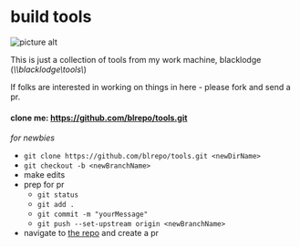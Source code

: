 # build tools #

![picture alt](https://vignette.wikia.nocookie.net/twinpeaks/images/5/50/Wiki-background/revision/latest?cb=20170911000343 "the black lodge")

This is just a collection of tools from my work machine, blacklodge (*\\\\blacklodge\\tools\\*)

If folks are interested in working on things in here - please fork and send a pr.

#### clone me: https://github.com/blrepo/tools.git

_for newbies_
* `git clone https://github.com/blrepo/tools.git <newDirName>`
* `git checkout -b <newBranchName>`
* make edits
* prep for pr
  * `git status`
  * `git add .`
  * `git commit -m "yourMessage"`
  * `git push --set-upstream origin <newBranchName>`
* navigate to [the repo](https://github.com/blrepo/tools "the repo") and create a pr

